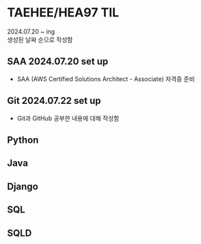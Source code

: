 # TAEHEE/HEA97 TIL
2024.07.20 ~ ing  
생성된 날짜 순으로 작성함


## SAA 2024.07.20 set up
- SAA (AWS Certified Solutions Architect - Associate) 자격증 준비
## Git 2024.07.22 set up
- Git과 GitHub 공부한 내용에 대해 작성함

## Python

## Java

## Django

## SQL

## SQLD
